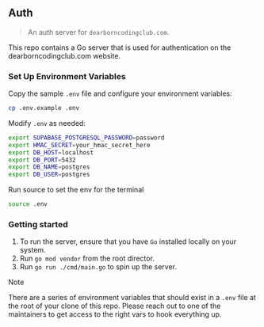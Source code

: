 ## Auth
> An auth server for `dearborncodingclub.com`.

This repo contains a Go server that is used for authentication on the dearborncodingclub.com website.

### Set Up Environment Variables
Copy the sample `.env` file and configure your environment variables:

```bash
cp .env.example .env
```
Modify `.env` as needed:

```bash
export SUPABASE_POSTGRESQL_PASSWORD=password
export HMAC_SECRET=your_hmac_secret_here
export DB_HOST=localhost
export DB_PORT=5432
export DB_NAME=postgres
export DB_USER=postgres
```

Run source to set the env for the terminal

```bash
source .env
```

### Getting started
1. To run the server, ensure that you have `Go` installed locally on your system.
2. Run `go mod vendor` from the root director.
3. Run `go run ./cmd/main.go` to spin up the server.

> [!NOTE]
> There are a series of environment variables that should exist in a `.env` file at the root of your clone of this repo. Please reach out to one of the maintainers to get access to the right vars to hook everything up.
